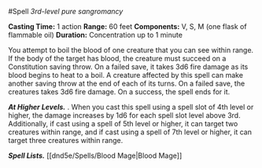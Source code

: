 #Spell
*3rd-level pure sangromancy*

**Casting Time:** 1 action
**Range:** 60 feet
**Components:** V, S, M (one flask of flammable oil)
**Duration:** Concentration up to 1 minute

You attempt to boil the blood of one creature that you can see within range. If the body of the target has blood, the creature must succeed on a Constitution saving throw. On a failed save, it takes 3d6 fire damage as its blood begins to heat to a boil. A creature affected by this spell can make another saving throw at the end of each of its turns. On a failed save, the creatures takes 3d6 fire damage. On a success, the spell ends for it.

***At Higher Levels.*** . When you cast this spell using a spell slot of 4th level or higher, the damage increases by 1d6 for each spell slot level above 3rd. Additionally, if cast using a spell of 5th level or higher, it can target two creatures within range, and if cast using a spell of 7th level or higher, it can target three creatures within range.

***Spell Lists.*** [[dnd5e/Spells/Blood Mage\|Blood Mage]]